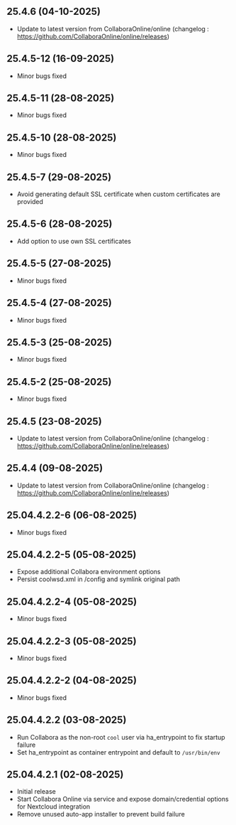 
## 25.4.6 (04-10-2025)
- Update to latest version from CollaboraOnline/online (changelog : https://github.com/CollaboraOnline/online/releases)
## 25.4.5-12 (16-09-2025)
- Minor bugs fixed
## 25.4.5-11 (28-08-2025)
- Minor bugs fixed
## 25.4.5-10 (28-08-2025)
- Minor bugs fixed
## 25.4.5-7 (29-08-2025)
- Avoid generating default SSL certificate when custom certificates are provided
## 25.4.5-6 (28-08-2025)
- Add option to use own SSL certificates
## 25.4.5-5 (27-08-2025)
- Minor bugs fixed
## 25.4.5-4 (27-08-2025)
- Minor bugs fixed
## 25.4.5-3 (25-08-2025)
- Minor bugs fixed
## 25.4.5-2 (25-08-2025)
- Minor bugs fixed

## 25.4.5 (23-08-2025)
- Update to latest version from CollaboraOnline/online (changelog : https://github.com/CollaboraOnline/online/releases)

## 25.4.4 (09-08-2025)
- Update to latest version from CollaboraOnline/online (changelog : https://github.com/CollaboraOnline/online/releases)
## 25.04.4.2.2-6 (06-08-2025)
- Minor bugs fixed
## 25.04.4.2.2-5 (05-08-2025)
- Expose additional Collabora environment options
- Persist coolwsd.xml in /config and symlink original path
## 25.04.4.2.2-4 (05-08-2025)
- Minor bugs fixed
## 25.04.4.2.2-3 (05-08-2025)
- Minor bugs fixed
## 25.04.4.2.2-2 (04-08-2025)
- Minor bugs fixed
## 25.04.4.2.2 (03-08-2025)

- Run Collabora as the non-root `cool` user via ha_entrypoint to fix startup failure
- Set ha_entrypoint as container entrypoint and default to `/usr/bin/env`

## 25.04.4.2.1 (02-08-2025)

- Initial release
- Start Collabora Online via service and expose domain/credential options for Nextcloud integration
- Remove unused auto-app installer to prevent build failure
